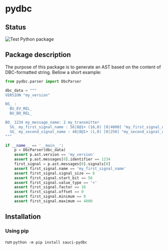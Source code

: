 # pydbc

## Status
![Test Python package](https://github.com/Sauci/pydbc/workflows/Test%20Python%20package/badge.svg)

## Package description
The purpose of this package is to generate an AST based on the content of DBC-formatted string. Bellow a short example:
```python
from pydbc.parser import DbcParser

dbc_data = """
VERSION "my_version"

NS_ :
  BU_EV_REL_
  BU_BO_REL_

BO_ 1234 my_message_name: 2 my_transmitter
  SG_ my_first_signal_name : 56|8@1+ (16,0) [0|4000] "my_first_signal_unit" my_first_signal_transmitter
  SG_ my_second_signal_name : 48|8@1+ (1,0) [0|250] "my_second_signal_unit" my_first_signal_transmitter
"""

if __name__ == '__main__':
    p = DbcParser(dbc_data)
    assert p.ast.version == 'my_version'
    assert p.ast.messages[0].identifier == 1234
    first_signal = p.ast.messages[0].signals[0]
    assert first_signal.name == 'my_first_signal_name'
    assert first_signal.signal_size == 8
    assert first_signal.start_bit == 56
    assert first_signal.value_type == '+'
    assert first_signal.factor == 16
    assert first_signal.offset == 0
    assert first_signal.minimum == 0
    assert first_signal.maximum == 4000

``` 

## Installation

### Using pip
run ```python -m pip install sauci-pydbc```
